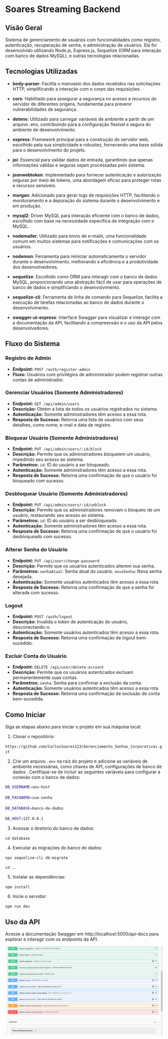 ﻿# Soares Streaming Backend
## Visão Geral
Sistema de gerenciamento de usuários com funcionalidades como registro, autenticação, recuperação de senha, e administração de usuários. Ele foi desenvolvido utilizando Node.js, Express.js, Sequelize (ORM para interação com banco de dados MySQL), e outras tecnologias relacionadas.

## Tecnologias Utilizadas

- **body-parser**: Facilita o manuseio dos dados recebidos nas solicitações HTTP, simplificando a interação com o corpo das requisições.

- **cors**: Habilitado para assegurar a segurança no acesso a recursos do servidor de diferentes origens, fundamental para prevenir vulnerabilidades de segurança.

- **dotenv**: Utilizado para carregar variáveis de ambiente a partir de um arquivo .env, contribuindo para a configuração flexível e segura do ambiente de desenvolvimento.

- **express**: Framework principal para a construção do servidor web, escolhido pela sua simplicidade e robustez, fornecendo uma base sólida para o desenvolvimento do projeto.

- **joi**: Essencial para validar dados de entrada, garantindo que apenas informações válidas e seguras sejam processadas pelo sistema.

- **jsonwebtoken**: Implementado para fornecer autenticação e autorização seguras por meio de tokens, uma abordagem eficaz para proteger rotas e recursos sensíveis.

- **morgan**: Adicionado para gerar logs de requisições HTTP, facilitando o monitoramento e a depuração do sistema durante o desenvolvimento e em produção.

- **mysql2**: Driver MySQL para interação eficiente com o banco de dados, escolhido com base na necessidade específica de integração com o MySQL.

- **nodemailer**: Utilizado para envio de e-mails, uma funcionalidade comum em muitos sistemas para notificações e comunicações com os usuários.

- **nodemon**: Ferramenta para reiniciar automaticamente o servidor durante o desenvolvimento, melhorando a eficiência e a produtividade dos desenvolvedores.

- **sequelize**: Escolhido como ORM para interagir com o banco de dados MySQL, proporcionando uma abstração fácil de usar para operações de banco de dados e simplificando o desenvolvimento.

- **sequelize-cli**: Ferramenta de linha de comando para Sequelize, facilita a execução de tarefas relacionadas ao banco de dados durante o desenvolvimento.

- **swagger-ui-express**: Interface Swagger para visualizar e interagir com a documentação da API, facilitando a compreensão e o uso da API pelos desenvolvedores.

## Fluxo do Sistema

### Registro de Admin

- **Endpoint:** `POST /auth/register-admin`
- **Fluxo:** Usuários com privilégios de administrador podem registrar outras contas de administrador.

### Gerenciar Usuários (Somente Administradores)

- **Endpoint:** `GET /api/admin/users`
- **Descrição:** Obtém a lista de todos os usuários registrados no sistema.
- **Autenticação:** Somente administradores têm acesso a essa rota.
- **Resposta de Sucesso:** Retorna uma lista de usuários com seus detalhes, como nome, e-mail e data de registro.

### Bloquear Usuário (Somente Administradores)

- **Endpoint:** `PUT /api/admin/users/:id/block`
- **Descrição:** Permite que os administradores bloqueiem um usuário, impedindo seu acesso ao sistema.
- **Parâmetros:** `id`: ID do usuário a ser bloqueado.
- **Autenticação:** Somente administradores têm acesso a essa rota.
- **Resposta de Sucesso:** Retorna uma confirmação de que o usuário foi bloqueado com sucesso.

### Desbloquear Usuário (Somente Administradores)

- **Endpoint:** `PUT /api/admin/users/:id/unblock`
- **Descrição:** Permite que os administradores removam o bloqueio de um usuário, restaurando seu acesso ao sistema.
- **Parâmetros:** `id`: ID do usuário a ser desbloqueado.
- **Autenticação:** Somente administradores têm acesso a essa rota.
- **Resposta de Sucesso:** Retorna uma confirmação de que o usuário foi desbloqueado com sucesso.

### Alterar Senha do Usuário

- **Endpoint:** `PUT /api/user/change-password`
- **Descrição:** Permite que os usuários autenticados alterem sua senha.
- **Parâmetros:** `senhaAtual`: Senha atual do usuário. `novaSenha`: Nova senha desejada.
- **Autenticação:** Somente usuários autenticados têm acesso a essa rota.
- **Resposta de Sucesso:** Retorna uma confirmação de que a senha foi alterada com sucesso.

### Logout

- **Endpoint:** `POST /auth/logout`
- **Descrição:** Invalida o token de autenticação do usuário, desconectando-o.
- **Autenticação:** Somente usuários autenticados têm acesso a essa rota.
- **Resposta de Sucesso:** Retorna uma confirmação de logout bem-sucedido.

### Excluir Conta do Usuário

- **Endpoint:** `DELETE /api/user/delete-account`
- **Descrição:** Permite que os usuários autenticados excluam permanentemente suas contas.
- **Parâmetros:** `senha`: Senha para confirmar a exclusão da conta.
- **Autenticação:** Somente usuários autenticados têm acesso a essa rota.
- **Resposta de Sucesso:** Retorna uma confirmação de exclusão de conta bem-sucedida.


## Como Iniciar

Siga as etapas abaixo para iniciar o projeto em sua máquina local:

1. Clonar o repositório:

`
  https://github.com/CarlosSoares123/Gerenciamento_Senhas_Corporativas.git
`

2. Crie um arquivo `.env` na raiz do projeto e adicione as variáveis de ambiente necessárias, como chaves de API, configurações de banco de dados . Certifique-se de incluir as seguintes variáveis para configurar a conexão com o banco de dados:

```bash
DB_USERNAME=seu-host

DB_PASSWORD=sua-senha

DB_DATABASE=banco-de-dados

DB_HOST=127.0.0.1

```

3. Acessar o diretório do banco de dados:

  `
  cd database
  `

4. Executar as migrações do banco de dados:

`
  npx sequelize-cli db:migrate
`

`
  cd ..
`

5. Instalar as dependências:

`
  npm install
`

6. Inicie o servidor:

`
npm run dev
`

## Uso da API

Acesse a documentação Swagger em http://localhost:5000/api-docs para explorar e interagir com os endpoints da API.


![Swagger](./img-swagger.png)
